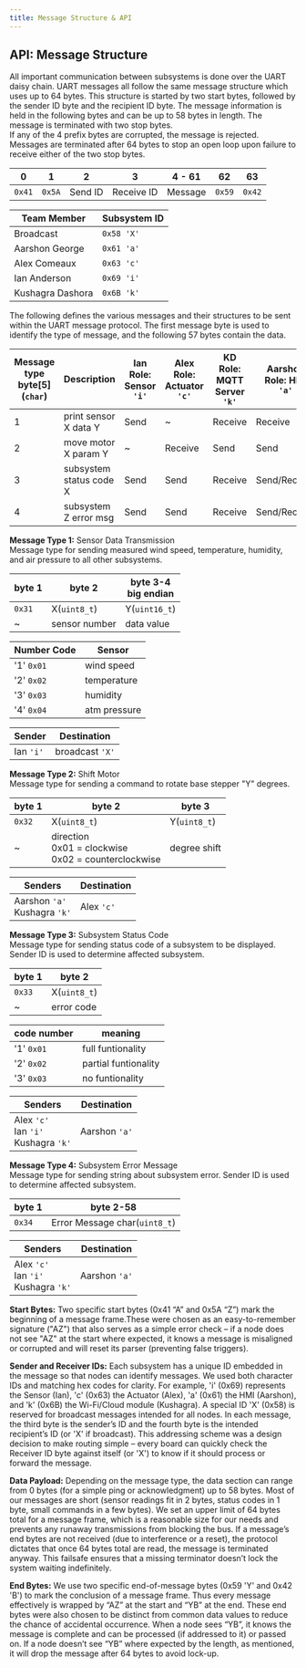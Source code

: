 ```yaml
---
title: Message Structure & API
---
```


## API: Message Structure

All important communication between subsystems is done over the UART daisy chain. UART messages all follow the same message structure which uses up to 64 bytes. This structure is started by two start bytes, followed by the sender ID byte and the recipient ID byte. The message information is held in the following bytes and can be up to 58 bytes in length. The message is terminated with two stop bytes.  
If any of the 4 prefix bytes are corrupted, the message is rejected. Messages are terminated after 64 bytes to stop an open loop upon failure to receive either of the two stop bytes.

0    | 1    | 2       | 3          | 4 - 61  | 62   | 63
-----|------|---------|------------|---------|------|---
`0x41` | `0x5A` | Send ID | Receive ID | Message | `0x59` | `0x42`

Team Member      | Subsystem ID
-----------------|--------------
Broadcast        | `0x58 'X'`
Aarshon George   | `0x61 'a'`
Alex Comeaux     | `0x63 'c'`
Ian Anderson     | `0x69 'i'`
Kushagra Dashora | `0x6B 'k'`

The following defines the various messages and their structures to be sent within the UART message protocol. The first message byte is used to identify the type of message, and the following 57 bytes contain the data.

Message type<br>byte[5]<br>(`char`) | Description | Ian<br>Role: Sensor<br>`'i'` | Alex<br>Role: Actuator<br>`'c'` | KD<br>Role: MQTT Server<br>`'k'` | Aarshon<br>Role: HMI<br>`'a'`
---------|---------------------------|---|---|---|---
1 | print sensor X data Y            | Send | ~       | Receive | Receive
2 | move motor X param Y             | ~    | Receive | Send    | Send
3 | subsystem status code X          | Send | Send    | Receive | Send/Receive
4 | subsystem Z error msg            | Send | Send    | Receive | Send/Receive

**Message Type 1:** Sensor Data Transmission  
Message type for sending measured wind speed, temperature, humidity, and air pressure to all other subsystems.

byte 1 | byte 2        | byte 3-4<br>big endian
-------|---------------|------------
`0x31` | X(`uint8_t`)  | Y(`uint16_t`)
~      | sensor number | data value

Number Code | Sensor
------------|------
'1' `0x01`  | wind speed
'2' `0x02`  | temperature
'3' `0x03`  | humidity
'4' `0x04`  | atm pressure

Sender | Destination
---|---
Ian `'i'` | broadcast `'X'`

**Message Type 2:** Shift Motor  
Message type for sending a command to rotate base stepper "Y" degrees.

byte 1 | byte 2       | byte 3
-------|--------------|---
`0x32` | X(`uint8_t`) | Y(`uint8_t`)
~      | direction<br>0x01 = clockwise<br>0x02 = counterclockwise | degree shift

Senders | Destination
---|---
Aarshon `'a'`<br>Kushagra `'k'` | Alex `'c'`

**Message Type 3:** Subsystem Status Code  
Message type for sending status code of a subsystem to be displayed. Sender ID is used to determine affected subsystem.

byte 1 | byte 2
-------|-----------
`0x33` | X(`uint8_t`)
~      | error code

code number | meaning
------------|----------------
'1' `0x01`  | full funtionality
'2' `0x02`  | partial funtionality
'3' `0x03`  | no funtionality

Senders | Destination
---|---
Alex `'c'`<br>Ian `'i'`<br>Kushagra `'k'` | Aarshon `'a'`

**Message Type 4:** Subsystem Error Message  
Message type for sending string about subsystem error. Sender ID is used to determine affected subsystem.

byte 1 | byte 2-58
-------|----------------------------
`0x34` | Error Message char(`uint8_t`)

Senders | Destination
---|---
Alex `'c'`<br>Ian `'i'`<br>Kushagra `'k'` | Aarshon `'a'`

**Start Bytes:** Two specific start bytes (0x41 “A” and 0x5A “Z”) mark the beginning of a message frame.These were chosen as an easy-to-remember signature ("AZ") that also serves as a simple error check – if a node does not see "AZ" at the start where expected, it knows a message is misaligned or corrupted and will reset its parser (preventing false triggers).

**Sender and Receiver IDs:** Each subsystem has a unique ID embedded in the message so that nodes can identify messages. We used both character IDs and matching hex codes for clarity. For example, 'i' (0x69) represents the Sensor (Ian), 'c' (0x63) the Actuator (Alex), 'a' (0x61) the HMI (Aarshon), and 'k' (0x6B) the Wi-Fi/Cloud module (Kushagra). A special ID 'X' (0x58) is reserved for broadcast messages intended for all nodes.
In each message, the third byte is the sender’s ID and the fourth byte is the intended recipient’s ID (or 'X' if broadcast). This addressing scheme was a design decision to make routing simple – every board can quickly check the Receiver ID byte against itself (or 'X') to know if it should process or forward the message.

**Data Payload:** Depending on the message type, the data section can range from 0 bytes (for a simple ping or acknowledgment) up to 58 bytes. Most of our messages are short (sensor readings fit in 2 bytes, status codes in 1 byte, small commands in a few bytes).
We set an upper limit of 64 bytes total for a message frame, which is a reasonable size for our needs and prevents any runaway transmissions from blocking the bus. If a message’s end bytes are not received (due to interference or a reset), the protocol dictates that once 64 bytes total are read, the message is terminated anyway. This failsafe ensures that a missing terminator doesn’t lock the system waiting indefinitely.

**End Bytes:** We use two specific end-of-message bytes (0x59 'Y' and 0x42 'B') to mark the conclusion of a message frame. Thus every message effectively is wrapped by “AZ” at the start and “YB” at the end. These end bytes were also chosen to be distinct from common data values to reduce the chance of accidental occurrence. When a node sees “YB”, it knows the message is complete and can be processed (if addressed to it) or passed on. If a node doesn’t see “YB” where expected by the length, as mentioned, it will drop the message after 64 bytes to avoid lock-up.
